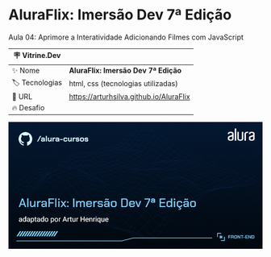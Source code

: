 # AluraFlix: Imersão Dev 7ª Edição

Aula 04: Aprimore a Interatividade Adicionando Filmes com JavaScript

| :placard: Vitrine.Dev |     |
| -------------  | --- |
| :sparkles: Nome        | **AluraFlix: Imersão Dev 7ª Edição**
| :label: Tecnologias | html, css (tecnologias utilizadas)
| :rocket: URL         | https://arturhsilva.github.io/AluraFlix
| :fire: Desafio     | 

<!-- Inserir imagem com a #vitrinedev ao final do link -->
![](https://github.com/arturhsilva/AluraFlix/blob/main/Front-end-AluraFlix-Imersao-Dev-Edicao-7.png?text=capa-do-projeto#vitrinedev)
